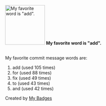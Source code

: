 <img src="https://my-badges.github.io/my-badges/favorite-word.png" alt="My favorite word is &quot;add&quot;." title="My favorite word is &quot;add&quot;." width="128">
<strong>My favorite word is &quot;add&quot;.</strong>
<br><br>

My favorite commit message words are:

1. add (used 105 times)
2. for (used 88 times)
3. fix (used 49 times)
4. to (used 43 times)
5. and (used 42 times)


Created by <a href="https://github.com/my-badges/my-badges">My Badges</a>